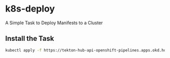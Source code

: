 # k8s-deploy

A Simple Task to Deploy Manifests to a Cluster

## Install the Task

````bash
kubectl apply -f https://tekton-hub-api-openshift-pipelines.apps.okd.homelab.arthurvardevanyan.com/v1/resource/homelab/task/k8s-deploy/0.1.1/raw```
````
